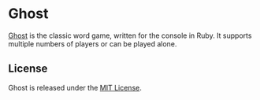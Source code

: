 # Ghost
[Ghost] is the classic word game, written for the console in Ruby. It supports multiple numbers of players or can be played alone.

## License
Ghost is released under the [MIT License](http://www.opensource.org/licenses/MIT).

[Ghost]: https://en.wikipedia.org/wiki/Ghost_(game)
